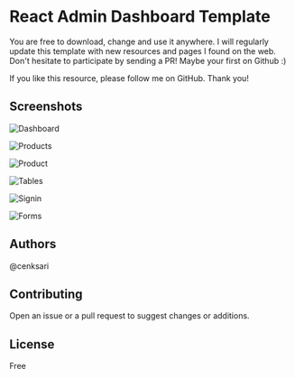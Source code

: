 # React Admin Dashboard Template
You are free to download, change and use it anywhere. I will regularly update this template with new resources and pages I found on the web. Don't hesitate to participate by sending a PR! Maybe your first on Github :)

If you like this resource, please follow me on GitHub. Thank you!

## Screenshots
![Dashboard](https://raw.githubusercontent.com/cenksari/react-admin/master/public/screenshots/dashboard.png)

![Products](https://raw.githubusercontent.com/cenksari/react-admin/master/public/screenshots/products.png)

![Product](https://raw.githubusercontent.com/cenksari/react-admin/master/public/screenshots/product.png)

![Tables](https://raw.githubusercontent.com/cenksari/react-admin/master/public/screenshots/tables.png)

![Signin](https://raw.githubusercontent.com/cenksari/react-admin/master/public/screenshots/signin.png)

![Forms](https://raw.githubusercontent.com/cenksari/react-admin/master/public/screenshots/forms.png)

## Authors
@cenksari

## Contributing
Open an issue or a pull request to suggest changes or additions.

## License
Free
